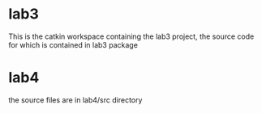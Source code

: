 # lab3
This is the catkin workspace containing the lab3 project, the source code for which is contained in lab3 package
# lab4
the source files are in lab4/src directory
